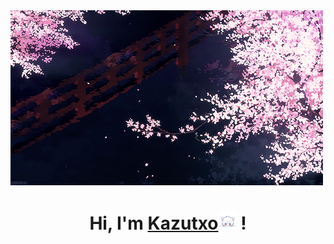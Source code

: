  <img src="https://github.com/kazutxo/kazutxo/blob/main/Sakura.gif" alt="sakura">
<h1 align="center">Hi, I'm <a href="https://github.com/kazutxo">Kazutxo<img src="https://github.com/kazutxo/kazutxo/blob/main/ww.gif" width="29px"></a> !</h1>
